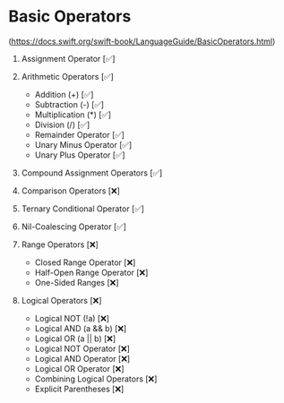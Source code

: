 #  Basic Operators

 (https://docs.swift.org/swift-book/LanguageGuide/BasicOperators.html)

1. Assignment Operator [✅]

2. Arithmetic Operators [✅]
    - Addition (+)  [✅]
    - Subtraction (-) [✅]
    - Multiplication (*) [✅]
    - Division (/) [✅]
    - Remainder Operator [✅]
    - Unary Minus Operator [✅]
    - Unary Plus Operator [✅]

3. Compound Assignment Operators [✅]
    
4. Comparison Operators [❌]
    
5. Ternary Conditional Operator [✅]
    
6. Nil-Coalescing Operator [✅]

7. Range Operators [❌]
    - Closed Range Operator [❌]
    - Half-Open Range Operator [❌]
    - One-Sided Ranges [❌]
    
8. Logical Operators [❌]
    - Logical NOT (!a) [❌]
    - Logical AND (a && b) [❌]
    - Logical OR (a || b) [❌]
    - Logical NOT Operator [❌]
    - Logical AND Operator [❌]
    - Logical OR Operator [❌]
    - Combining Logical Operators [❌]
    - Explicit Parentheses [❌]
